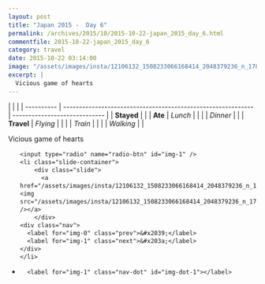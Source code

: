 ```yaml
---
layout: post
title: "Japan 2015 -  Day 6"
permalink: /archives/2015/10/2015-10-22-japan_2015_day_6.html
commentfile: 2015-10-22-japan_2015_day_6
category: travel
date: 2015-10-22 03:14:00
image: "/assets/images/insta/12106132_1508233066168414_2048379236_n_17844898153047535.jpg"
excerpt: |
  Vicious game of hearts
---
```


|            |                                                              |
| ---------- | ------------------------------------------------------------ | ----------------------------- |
| **Stayed** |  |
| **Ate**    | _Lunch_                                                      |          |
|            | _Dinner_                                                     |          |
| **Travel** | _Flying_                                                     |          |
|            | _Train_                                                      |          |
|            | _Walking_                                                    |          |


Vicious game of hearts


<ul class="slides">

    <input type="radio" name="radio-btn" id="img-1" />
    <li class="slide-container">
        <div class="slide">
          <a href="/assets/images/insta/12106132_1508233066168414_2048379236_n_17844898153047535.jpg"><img src="/assets/images/insta/12106132_1508233066168414_2048379236_n_17844898153047535.jpg" /></a>
        </div>
    <div class="nav">
      <label for="img-0" class="prev">&#x2039;</label>
      <label for="img-1" class="next">&#x203a;</label>
    </div>
    </li>
			
<li class="nav-dots">

      <label for="img-1" class="nav-dot" id="img-dot-1"></label>

</li>
</ul>        
             

		